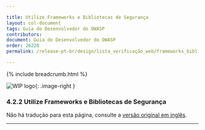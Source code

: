 ```yaml
---

title: Utilize Frameworks e Bibliotecas de Segurança
layout: col-document
tags: Guia do Desenvolvedor do OWASP
contributors:
document: Guia do Desenvolvedor do OWASP
order: 26220
permalink: /release-pt-br/design/lista_verificação_web/frameworks_bibliotecas/

---
```


{% include breadcrumb.html %}

<style type="text/css">
.image-right {
  height: 180px;
  display: block;
  margin-left: auto;
  margin-right: auto;
  float: right;
}
</style>

![WIP logo](../../../../assets/images/dg_wip.png "Trabalho em andamento"){: .image-right }

### 4.2.2 Utilize Frameworks e Bibliotecas de Segurança

Não há tradução para esta página, consulte a [versão original em inglês][release060202].

----

[release060202]: https://github.com/OWASP/www-project-developer-guide/blob/main/draft/06-design/02-web-app-checklist/02-frameworks-libraries.md
